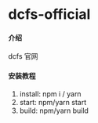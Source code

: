# dcfs-official

#### 介绍

dcfs 官网

#### 安装教程

1.  install: npm i / yarn
2.  start: npm/yarn start
3.  build: npm/yarn build
